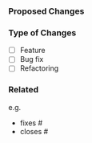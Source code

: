 ### Proposed Changes


### Type of Changes

- [ ] Feature
- [ ] Bug fix
- [ ] Refactoring

### Related

e.g.
- fixes #
- closes #
